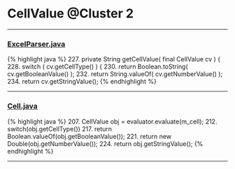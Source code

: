 # CellValue @Cluster 2

***

### [ExcelParser.java](https://searchcode.com/codesearch/view/93105691/)
{% highlight java %}
227. private String getCellValue( final CellValue cv ) {
228.     switch ( cv.getCellType() ) {
230.             return Boolean.toString( cv.getBooleanValue() );
232.             return String.valueOf( cv.getNumberValue() );
234.     return cv.getStringValue();
{% endhighlight %}

***

### [Cell.java](https://searchcode.com/codesearch/view/3760572/)
{% highlight java %}
207. CellValue obj = evaluator.evaluate(m_cell);
212. switch(obj.getCellType())
217.         return Boolean.valueOf(obj.getBooleanValue());
221.         return new Double(obj.getNumberValue());
224.         return obj.getStringValue();
{% endhighlight %}

***

